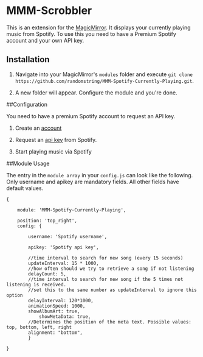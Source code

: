 # MMM-Scrobbler
This is an extension for the [MagicMirror](https://github.com/MichMich/MagicMirror). It displays your currently playing music from Spotify. To use this you need to have a Premium Spotify account and your own API key.

## Installation

1. Navigate into your MagicMirror's `modules` folder and execute `git clone https://github.com/randomstring/MMM-Spotify-Currently-Playing.git`.

2. A new folder will appear. Configure the module and you're done.

##Configuration

You need to have a premium Spotify account to request an API key. 

1. Create an [account](https://www.spotify.com/)

2. Request an [api key]() from Spotify. 

3. Start playing music via Spotify

##Module Usage

The entry in the `module array` in your `config.js` can look like the following. Only username and apikey are mandatory fields. All other fields have default values.

```
{
			
	module: 'MMM-Spotify-Currently-Playing',
	
	position: 'top_right',
	config: {

		username: 'Spotify username',
	
		apikey: 'Spotify api key',
	
		//time interval to search for new song (every 15 seconds)
		updateInterval: 15 * 1000,
		//how often should we try to retrieve a song if not listening
		delayCount: 5,
		//time interval to search for new song if the 5 times not listening is received.
		//set this to the same number as updateInterval to ignore this option	
		delayInterval: 120*1000,
		animationSpeed: 1000,
		showAlbumArt: true,
	    	showMetaData: true,
		//Determines the position of the meta text. Possible values: top, bottom, left, right
		alignment: "bottom", 
		}
	
}
